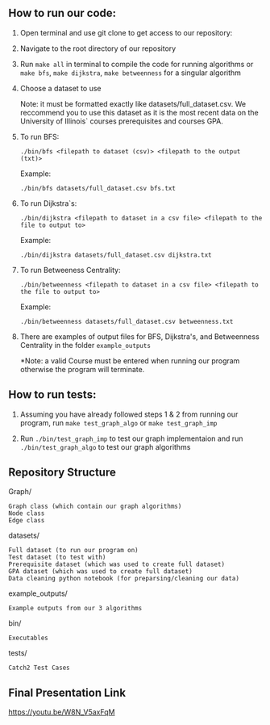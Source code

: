 ## How to run our code:

1) Open terminal and use git clone to get access to our repository:

2) Navigate to the root directory of our repository


3) Run `make all` in terminal to compile the code for running algorithms or `make bfs`, `make dijkstra`, `make betweenness` for a singular algorithm


4) Choose a dataset to use
  
    Note: it must be formatted exactly like datasets/full_dataset.csv. We reccommend you to use this dataset as it is the most recent data on the University of Illinois` courses prerequisites and courses GPA.


5) To run BFS:
    ```
    ./bin/bfs <filepath to dataset (csv)> <filepath to the output (txt)>
    ```


    Example:


    ```
    ./bin/bfs datasets/full_dataset.csv bfs.txt
    ```


6) To run Dijkstra`s:
    ```
    ./bin/dijkstra <filepath to dataset in a csv file> <filepath to the file to output to>
    ```


    Example:


    ```
    ./bin/dijkstra datasets/full_dataset.csv dijkstra.txt
    ```


7) To run Betweeness Centrality:
    ```
    ./bin/betweenness <filepath to dataset in a csv file> <filepath to the file to output to>
    ```


    Example:


    ```
    ./bin/betweenness datasets/full_dataset.csv betweenness.txt
    ```


8) There are examples of output files for BFS, Dijkstra's, and Betweenness Centrality in the folder `example_outputs`

    *Note: a valid Course must be entered when running our program otherwise the program will terminate.


## How to run tests:

1) Assuming you have already followed steps 1 & 2 from running our program, run `make test_graph_algo` or `make test_graph_imp`


2) Run `./bin/test_graph_imp` to test our graph implementaion and run `./bin/test_graph_algo` to test our graph algorithms


## Repository Structure

Graph/
```
Graph class (which contain our graph algorithms)
Node class
Edge class
```

datasets/
```
Full dataset (to run our program on)
Test dataset (to test with)
Prerequisite dataset (which was used to create full dataset)
GPA dataset (which was used to create full dataset)
Data cleaning python notebook (for preparsing/cleaning our data)
```

example_outputs/
```
Example outputs from our 3 algorithms
```

bin/
```
Executables
```

tests/
```
Catch2 Test Cases
```

## Final Presentation Link
https://youtu.be/W8N_V5axFqM

